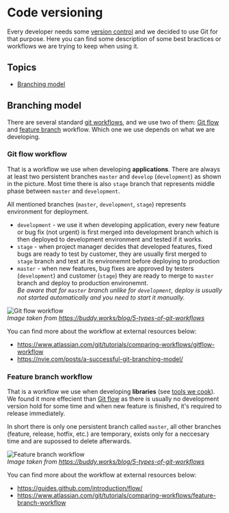 # Code versioning

Every developer needs some [version control](https://en.wikipedia.org/wiki/Version_control) and we decided to use Git for that purpose. Here you can find some description of some best bractices or workflows we are trying to keep when using it.

## Topics

 - [Branching model](#branching-model)
 
## Branching model

There are several standard [git workflows](https://cs.atlassian.com/git/tutorials/comparing-workflows), and we use two of them: [Git flow](#git-flow-workflow) and [feature branch](#feature-branch-workflow) workflow. Which one we use depends on what we are developing.

### Git flow workflow

That is a workflow we use when developing **applications**. There are always at least two persistent branches `master` and `develop` (`development`) as shown in the picture. Most time there is also `stage` branch that represents middle phase between `master` and `development`.

All mentioned branches (`master`, `development`, `stage`) represents environment for deployment. 

* `development` - we use it when developing application, every new feature or bug fix (not urgent) is first merged into development branch which is then deployed to development environment and tested if it works.
* `stage` - when project manager decides that developed features, fixed bugs are ready to test by customer, they are usually first merged to `stage` branch and test at its environemnt before deploying to production
* `master` - when new features, bug fixes are approved by testers (`development`) and customer (`stage`) they are ready to merge to `master` branch and deploy to production environemnt.  
*Be aware that for `master` branch unlike for `development`, deploy is usually not started automatically and you need to start it manually.*

![Git flow workflow](https://buddy.works/blog/images/gitflow.png)  
*Image taken from https://buddy.works/blog/5-types-of-git-workflows*

You can find more about the workflow at external resources below:

* https://www.atlassian.com/git/tutorials/comparing-workflows/gitflow-workflow
* https://nvie.com/posts/a-successful-git-branching-model/

### Feature branch workflow

That is a workflow we use when developing **libraries** (see [tools we cook](./ToolsWeCook.md)). We found it more effecient than [Git flow](#git-flow-workflow) as there is usually no development version hold for some time and when new feature is finished, it's required to release immediately.

In short there is only one persistent branch called `master`, all other branches (feature, release, hotfix, etc.) are temporary, exists only for a neccesary time and are supossed to delete afterwards.

![Feature branch workflow](https://buddy.works/blog/images/feature-branch.png)  
*Image taken from https://buddy.works/blog/5-types-of-git-workflows*

You can find more about the workflow at external resources below:

* https://guides.github.com/introduction/flow/
* https://www.atlassian.com/git/tutorials/comparing-workflows/feature-branch-workflow

